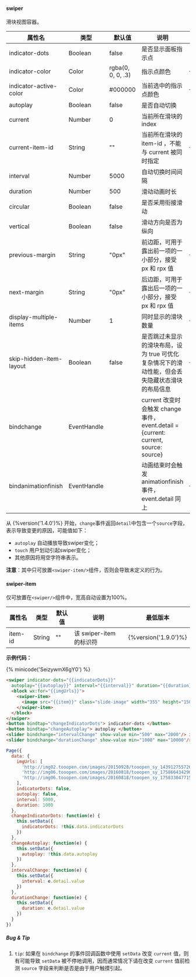 #### swiper

滑块视图容器。

| 属性名                       | 类型        | 默认值   | 说明                                       | 最低版本 |
| --------------------------- | ----------- | ------- | ---------------------------------------- | ------ |
| indicator-dots              | Boolean     | false   | 是否显示面板指示点                                | |
| indicator-color             | Color       | rgba(0, 0, 0, .3) | 指示点颜色 | {%version('1.1.0')%} |
| indicator-active-color      | Color       | #000000 | 当前选中的指示点颜色 | {%version('1.1.0')%} |
| autoplay                    | Boolean     | false   | 是否自动切换                                   | |
| current                     | Number      | 0       | 当前所在滑块的 index                             | |
| current-item-id             | String      | ""      | 当前所在滑块的 item-id ，不能与 current 被同时指定 | {%version('1.9.0')%} |
| interval                    | Number      | 5000    | 自动切换时间间隔                                 | |
| duration                    | Number      | 500     | 滑动动画时长                                   | |
| circular                    | Boolean     | false   | 是否采用衔接滑动                               | |
| vertical                    | Boolean     | false   | 滑动方向是否为纵向                             | |
| previous-margin             | String      | "0px"   | 前边距，可用于露出前一项的一小部分，接受 px 和 rpx 值 | {%version('1.9.0')%} |
| next-margin                 | String      | "0px"   | 后边距，可用于露出后一项的一小部分，接受 px 和 rpx 值 | {%version('1.9.0')%} |
| display-multiple-items      | Number      | 1       | 同时显示的滑块数量                             | {%version('1.9.0')%} |
| skip-hidden-item-layout     | Boolean     | false   | 是否跳过未显示的滑块布局，设为 true 可优化复杂情况下的滑动性能，但会丢失隐藏状态滑块的布局信息 | {%version('1.9.0')%} |
| bindchange                  | EventHandle |         | current 改变时会触发 change 事件，event.detail = {current: current, source: source} | |
| bindanimationfinish         | EventHandle |         | 动画结束时会触发 animationfinish 事件，event.detail 同上 | {%version('1.9.0')%} |

从 {%version('1.4.0')%} 开始，`change`事件返回`detail`中包含一个`source`字段，表示导致变更的原因，可能值如下：

* `autoplay` 自动播放导致swiper变化；
* `touch` 用户划动引起swiper变化；
* 其他原因将用空字符串表示。

**注意**：其中只可放置`<swiper-item/>`组件，否则会导致未定义的行为。

#### swiper-item

仅可放置在`<swiper/>`组件中，宽高自动设置为100%。

| 属性名   | 类型   | 默认值 | 说明                    | 最低版本             |
| ------- | ------ | ------ | ---------------------- | -------------------- |
| item-id | String | ""     | 该 swiper-item 的标识符 | {%version('1.9.0')%} |

**示例代码：**

{% minicode('SeizywmX6gY0') %}

```html
<swiper indicator-dots="{{indicatorDots}}"
  autoplay="{{autoplay}}" interval="{{interval}}" duration="{{duration}}">
  <block wx:for="{{imgUrls}}">
    <swiper-item>
      <image src="{{item}}" class="slide-image" width="355" height="150"/>
    </swiper-item>
  </block>
</swiper>
<button bindtap="changeIndicatorDots"> indicator-dots </button>
<button bindtap="changeAutoplay"> autoplay </button>
<slider bindchange="intervalChange" show-value min="500" max="2000"/> interval
<slider bindchange="durationChange" show-value min="1000" max="10000"/> duration
```

```js
Page({
  data: {
    imgUrls: [
      'http://img02.tooopen.com/images/20150928/tooopen_sy_143912755726.jpg',
      'http://img06.tooopen.com/images/20160818/tooopen_sy_175866434296.jpg',
      'http://img06.tooopen.com/images/20160818/tooopen_sy_175833047715.jpg'
    ],
    indicatorDots: false,
    autoplay: false,
    interval: 5000,
    duration: 1000
  },
  changeIndicatorDots: function(e) {
    this.setData({
      indicatorDots: !this.data.indicatorDots
    })
  },
  changeAutoplay: function(e) {
    this.setData({
      autoplay: !this.data.autoplay
    })
  },
  intervalChange: function(e) {
    this.setData({
      interval: e.detail.value
    })
  },
  durationChange: function(e) {
    this.setData({
      duration: e.detail.value
    })
  }
})
```

##### Bug & Tip

1. `tip`: 如果在 `bindchange` 的事件回调函数中使用 `setData` 改变 `current` 值，则有可能导致 `setData` 被不停地调用，因而通常情况下请在改变 `current` 值前检测 `source` 字段来判断是否是由于用户触摸引起。
